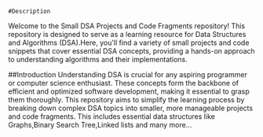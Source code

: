     #Description
Welcome to the Small DSA Projects and Code Fragments repository!
This repository is designed to serve as a learning resource for Data Structures and Algorithms (DSA).Here, you'll find a variety of small projects and code snippets that cover essential DSA concepts, providing a hands-on approach to understanding algorithms and their implementations.

##Introduction
Understanding DSA is crucial for any aspiring programmer or computer science enthusiast. These concepts form the backbone of efficient and optimized software development, making it essential to grasp them thoroughly. This repository aims to simplify the learning process by breaking down complex DSA topics into smaller, more manageable projects and code fragments.
This includes essential data structures like Graphs,Binary Search Tree,Linked lists and many more...
